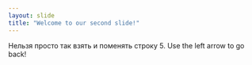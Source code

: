 ```yaml
---
layout: slide
title: "Welcome to our second slide!"
---
```

Нельзя просто так взять и поменять строку 5.
Use the left arrow to go back!
